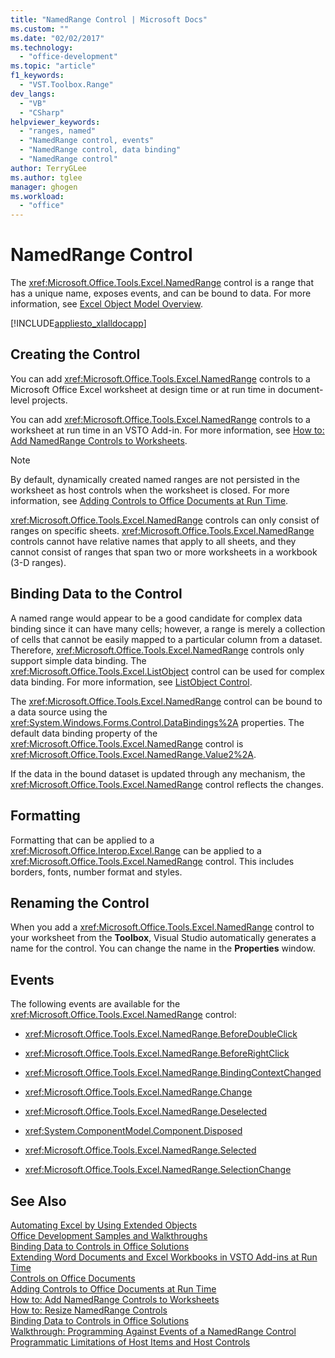 ```yaml
---
title: "NamedRange Control | Microsoft Docs"
ms.custom: ""
ms.date: "02/02/2017"
ms.technology: 
  - "office-development"
ms.topic: "article"
f1_keywords: 
  - "VST.Toolbox.Range"
dev_langs: 
  - "VB"
  - "CSharp"
helpviewer_keywords: 
  - "ranges, named"
  - "NamedRange control, events"
  - "NamedRange control, data binding"
  - "NamedRange control"
author: TerryGLee
ms.author: tglee
manager: ghogen
ms.workload: 
  - "office"
---
```

# NamedRange Control
  The <xref:Microsoft.Office.Tools.Excel.NamedRange> control is a range that has a unique name, exposes events, and can be bound to data. For more information, see [Excel Object Model Overview](../vsto/excel-object-model-overview.md).  
  
 [!INCLUDE[appliesto_xlalldocapp](../vsto/includes/appliesto-xlalldocapp-md.md)]  
  
## Creating the Control  
 You can add <xref:Microsoft.Office.Tools.Excel.NamedRange> controls to a Microsoft Office Excel worksheet at design time or at run time in document-level projects.  
  
 You can add <xref:Microsoft.Office.Tools.Excel.NamedRange> controls to a worksheet at run time in an VSTO Add-in. For more information, see [How to: Add NamedRange Controls to Worksheets](../vsto/how-to-add-namedrange-controls-to-worksheets.md).  
  
> [!NOTE]  
>  By default, dynamically created named ranges are not persisted in the worksheet as host controls when the worksheet is closed. For more information, see [Adding Controls to Office Documents at Run Time](../vsto/adding-controls-to-office-documents-at-run-time.md).  
  
 <xref:Microsoft.Office.Tools.Excel.NamedRange> controls can only consist of ranges on specific sheets. <xref:Microsoft.Office.Tools.Excel.NamedRange> controls cannot have relative names that apply to all sheets, and they cannot consist of ranges that span two or more worksheets in a workbook (3-D ranges).  
  
## Binding Data to the Control  
 A named range would appear to be a good candidate for complex data binding since it can have many cells; however, a range is merely a collection of cells that cannot be easily mapped to a particular column from a dataset. Therefore, <xref:Microsoft.Office.Tools.Excel.NamedRange> controls only support simple data binding. The <xref:Microsoft.Office.Tools.Excel.ListObject> control can be used for complex data binding. For more information, see [ListObject Control](../vsto/listobject-control.md).  
  
 The <xref:Microsoft.Office.Tools.Excel.NamedRange> control can be bound to a data source using the <xref:System.Windows.Forms.Control.DataBindings%2A> properties. The default data binding property of the <xref:Microsoft.Office.Tools.Excel.NamedRange> control is <xref:Microsoft.Office.Tools.Excel.NamedRange.Value2%2A>.  
  
 If the data in the bound dataset is updated through any mechanism, the <xref:Microsoft.Office.Tools.Excel.NamedRange> control reflects the changes.  
  
## Formatting  
 Formatting that can be applied to a <xref:Microsoft.Office.Interop.Excel.Range> can be applied to a <xref:Microsoft.Office.Tools.Excel.NamedRange> control. This includes borders, fonts, number format and styles.  
  
## Renaming the Control  
 When you add a <xref:Microsoft.Office.Tools.Excel.NamedRange> control to your worksheet from the **Toolbox**, Visual Studio automatically generates a name for the control. You can change the name in the **Properties** window.  
  
## Events  
 The following events are available for the <xref:Microsoft.Office.Tools.Excel.NamedRange> control:  
  
-   <xref:Microsoft.Office.Tools.Excel.NamedRange.BeforeDoubleClick>  
  
-   <xref:Microsoft.Office.Tools.Excel.NamedRange.BeforeRightClick>  
  
-   <xref:Microsoft.Office.Tools.Excel.NamedRange.BindingContextChanged>  
  
-   <xref:Microsoft.Office.Tools.Excel.NamedRange.Change>  
  
-   <xref:Microsoft.Office.Tools.Excel.NamedRange.Deselected>  
  
-   <xref:System.ComponentModel.Component.Disposed>  
  
-   <xref:Microsoft.Office.Tools.Excel.NamedRange.Selected>  
  
-   <xref:Microsoft.Office.Tools.Excel.NamedRange.SelectionChange>  
  
## See Also  
 [Automating Excel by Using Extended Objects](../vsto/automating-excel-by-using-extended-objects.md)   
 [Office Development Samples and Walkthroughs](../vsto/office-development-samples-and-walkthroughs.md)   
 [Binding Data to Controls in Office Solutions](../vsto/binding-data-to-controls-in-office-solutions.md)   
 [Extending Word Documents and Excel Workbooks in VSTO Add-ins at Run Time](../vsto/extending-word-documents-and-excel-workbooks-in-vsto-add-ins-at-run-time.md)   
 [Controls on Office Documents](../vsto/controls-on-office-documents.md)   
 [Adding Controls to Office Documents at Run Time](../vsto/adding-controls-to-office-documents-at-run-time.md)   
 [How to: Add NamedRange Controls to Worksheets](../vsto/how-to-add-namedrange-controls-to-worksheets.md)   
 [How to: Resize NamedRange Controls](../vsto/how-to-resize-namedrange-controls.md)   
 [Binding Data to Controls in Office Solutions](../vsto/binding-data-to-controls-in-office-solutions.md)   
 [Walkthrough: Programming Against Events of a NamedRange Control](../vsto/walkthrough-programming-against-events-of-a-namedrange-control.md)   
 [Programmatic Limitations of Host Items and Host Controls](../vsto/programmatic-limitations-of-host-items-and-host-controls.md)  
  
  
